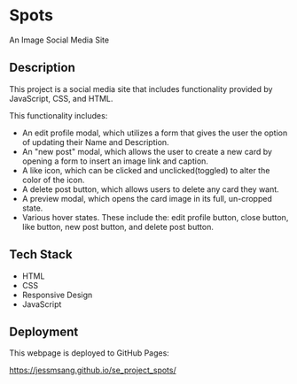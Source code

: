 # Spots

An Image Social Media Site

## Description

This project is a social media site that includes functionality provided by JavaScript, CSS, and HTML.

This functionality includes:

- An edit profile modal, which utilizes a form that gives the user the option of updating their Name and Description.
- An "new post" modal, which allows the user to create a new card by opening a form to insert an image link and caption.
- A like icon, which can be clicked and unclicked(toggled) to alter the color of the icon.
- A delete post button, which allows users to delete any card they want.
- A preview modal, which opens the card image in its full, un-cropped state.
- Various hover states. These include the: edit profile button, close button, like button, new post button, and delete post button.

## Tech Stack

- HTML
- CSS
- Responsive Design
- JavaScript

## Deployment

This webpage is deployed to GitHub Pages:

https://jessmsang.github.io/se_project_spots/
